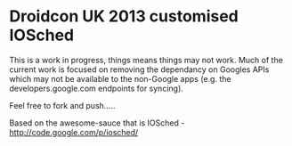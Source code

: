 Droidcon UK 2013 customised IOSched
===================================

This is a work in progress, things means things may not work. Much of the
current work is focused on removing the dependancy on Googles APIs which
may not be available to the non-Google apps (e.g. the developers.google.com
endpoints for syncing).

Feel free to fork and push.....

Based on the awesome-sauce that is IOSched - http://code.google.com/p/iosched/
